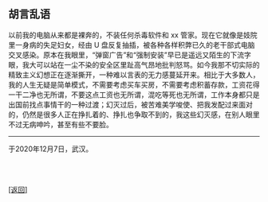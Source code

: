 ## 胡言乱语

以前我的电脑从来都是裸奔的，不装任何杀毒软件和 xx 管家。现在它就像是妓院里一身病的失足妇女，经由 U 盘反复抽插，被各种各样积弊已久的老干部式电脑交叉感染。原本在我眼里，“弹窗广告”和“强制安装”早已是遥远又陌生的下流字眼，我大可以站在一尘不染的安全区里趾高气昂地批判怒骂。如今我那不切实际的精致主义幻想正在逐渐撕开，一种难以言表的无力感蔓延开来。相比于大多数人，我的人生无疑是简单模式，不需要考虑买车买房，不需要考虑积蓄存款，工资花得一干二净也无所谓，不要这点工资也无所谓，混吃等死也无所谓，工作本身都只是出国前找点事情干的一种过渡；幻灭过后，被苦难美学唆使、把我发配过来面对的，仍然是很多人正在挣扎着的、挣扎也争取不到的，我这些幻灭感，在别人眼里不过无病呻吟，甚至有些不要脸。

------

于2020年12月7日，武汉。

<br>

<br>

[[返回]](../../../../sites/proses/多余的话.md)
